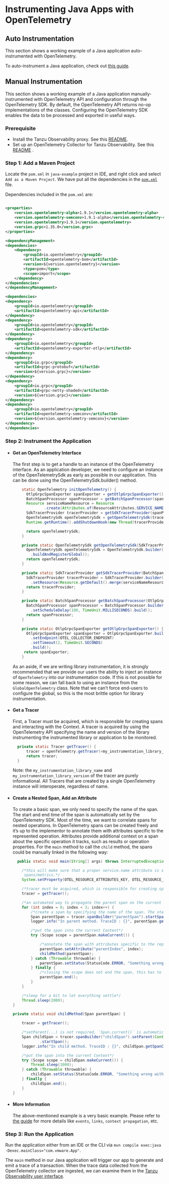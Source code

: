 # Instrumenting Java Apps with OpenTelemetry

## Auto Instrumentation

This section shows a working example of a Java application auto-instrumented with OpenTelemetry.

To auto-instrument a Java application, check
out [this guide](https://tanzu.vmware.com/content/blog/getting-started-opentelemetry-vmware-tanzu-observability#devops).

## Manual Instrumentation

This section shows a working example of a Java application manually-instrumented with OpenTelemetry API and
configuration through the OpenTelemetry SDK. By default, the OpenTelemetry API returns no-op implementations of the
classes. Configuring the OpenTelemetry SDK enables the data to be processed and exported in useful ways.

### Prerequisite

* Install the Tanzu Observability proxy. See
  this [README](https://github.com/wavefrontHQ/opentelemetry-examples/blob/master/README.md#install-wavefront-proxy).
* Set up an OpenTelemetry Collector for Tanzu Observability. See
  this [README](https://github.com/wavefrontHQ/opentelemetry-examples/blob/master/README.md#install-the-opentelemetry-collector)
  .

### Step 1: Add a Maven Project

Locate the ```pom.xml``` in ```java-example``` project in IDE, and right click and select ```Add as a Maven Project```.
We have put all the dependencies in
the [```pom.xml```](https://github.com/wavefrontHQ/opentelemetry-examples/blob/master/java-example/pom.xml)
file.

Dependencies included in the ```pom.xml``` are:

```xml

<properties>
    <version.opentelemetry-alpha>1.9.1</version.opentelemetry-alpha>
    <version.opentelemetry-semconv>1.9.1-alpha</version.opentelemetry-semconv>
    <version.opentelemetry>1.9.1</version.opentelemetry>
    <version.grpc>1.35.0</version.grpc>
</properties>

<dependencyManagement>
<dependencies>
    <dependency>
        <groupId>io.opentelemetry</groupId>
        <artifactId>opentelemetry-bom</artifactId>
        <version>${version.opentelemetry}</version>
        <type>pom</type>
        <scope>import</scope>
    </dependency>
</dependencies>
</dependencyManagement>

<dependencies>
<dependency>
    <groupId>io.opentelemetry</groupId>
    <artifactId>opentelemetry-api</artifactId>
</dependency>
<dependency>
    <groupId>io.opentelemetry</groupId>
    <artifactId>opentelemetry-sdk</artifactId>
</dependency>
<dependency>
    <groupId>io.opentelemetry</groupId>
    <artifactId>opentelemetry-exporter-otlp</artifactId>
</dependency>
<dependency>
    <groupId>io.grpc</groupId>
    <artifactId>grpc-protobuf</artifactId>
    <version>${version.grpc}</version>
</dependency>
<dependency>
    <groupId>io.grpc</groupId>
    <artifactId>grpc-netty-shaded</artifactId>
    <version>${version.grpc}</version>
</dependency>
<dependency>
    <groupId>io.opentelemetry</groupId>
    <artifactId>opentelemetry-semconv</artifactId>
    <version>${version.opentelemetry-semconv}</version>
</dependency>
</dependencies>
```

### Step 2: Instrument the Application

* #### Get an OpenTelemetry Interface
  The first step is to get a handle to an instance of the OpenTelemetry interface. As an application developer, we need
  to configure an instance of the OpenTelemetrySdk as early as possible in our application. This can be done using the
  OpenTelemetrySdk.builder() method.

  ```java
      static OpenTelemetry initOpenTelemetry() {
        OtlpGrpcSpanExporter spanExporter = getOtlpGrpcSpanExporter();
        BatchSpanProcessor spanProcessor = getBatchSpanProcessor(spanExporter);
        Resource serviceNameResource = Resource
                .create(Attributes.of(ResourceAttributes.SERVICE_NAME, SERVICE_NAME));
        SdkTracerProvider tracerProvider = getSdkTracerProvider(spanProcessor, serviceNameResource);
        OpenTelemetrySdk openTelemetrySdk = getOpenTelemetrySdk(tracerProvider);
        Runtime.getRuntime().addShutdownHook(new Thread(tracerProvider::shutdown));

        return openTelemetrySdk;
      }

      private static OpenTelemetrySdk getOpenTelemetrySdk(SdkTracerProvider tracerProvider) {
        OpenTelemetrySdk openTelemetrySdk = OpenTelemetrySdk.builder().setTracerProvider(tracerProvider)
          .buildAndRegisterGlobal();
        return openTelemetrySdk;
      }

      private static SdkTracerProvider getSdkTracerProvider(BatchSpanProcessor spanProcessor, Resource serviceNameResource) {
        SdkTracerProvider tracerProvider = SdkTracerProvider.builder().addSpanProcessor(spanProcessor)
          .setResource(Resource.getDefault().merge(serviceNameResource)).build();
        return tracerProvider;
      }

      private static BatchSpanProcessor getBatchSpanProcessor(OtlpGrpcSpanExporter spanExporter) {
        BatchSpanProcessor spanProcessor = BatchSpanProcessor.builder(spanExporter)
          .setScheduleDelay(100, TimeUnit.MILLISECONDS).build();
        return spanProcessor;
      }

      private static OtlpGrpcSpanExporter getOtlpGrpcSpanExporter() {
        OtlpGrpcSpanExporter spanExporter = OtlpGrpcSpanExporter.builder()
          .setEndpoint(OTEL_COLLECTOR_ENDPOINT)
          .setTimeout(2, TimeUnit.SECONDS)
          .build();
       return spanExporter;
      }
  ```
  As an aside, if we are writing library instrumentation, it is strongly recommended that we provide our users the
  ability to inject an instance of ```OpenTelemetry``` into our instrumentation code. If this is not possible for some
  reason, we can fall back to using an instance from the ```GlobalOpenTelemetry``` class. Note that we can’t force
  end-users to configure the global, so this is the most brittle option for library instrumentation.

* #### Get a Tracer
  First, a Tracer must be acquired, which is responsible for creating spans and interacting with the Context. A tracer
  is acquired by using the OpenTelemetry API specifying the name and version of the library instrumenting the
  instrumented library or application to be monitored.
  ```java
    private static Tracer getTracer() {
        tracer = openTelemetry.getTracer(<my_instrumentation_library_name>, <my_instrumentation_library_version>);         
        return tracer;
    }
  ```
  Note: the ```my_instrumentation_library_name``` and ```my_instrumentation_library_version``` of the tracer are purely
  informational. All Tracers that are created by a single OpenTelemetry instance will interoperate, regardless of name.

* #### Create a Nested Span, Add an Attribute
  To create a basic span, we only need to specify the name of the span. The start and end time of the span is
  automatically set by the OpenTelemetry SDK. Most of the time, we want to correlate spans for nested operations. In
  OpenTelemetry spans can be created freely and it’s up to the implementor to annotate them with attributes specific to
  the represented operation. Attributes provide additional context on a span about the specific operation it tracks,
  such as results or operation properties. For the ```main``` method to call the ```child``` method, the spans could be
  manually linked in the following way:
    ```java
      public static void main(String[] args) throws InterruptedException {

        /*this will make sure that a proper service.name attribute is set on all the
         spans/metrics.*/
        System.setProperty(OTEL_RESOURCE_ATTRIBUTES_KEY, OTEL_RESOURCE_ATTRIBUTES_VALUE);

        /*tracer must be acquired, which is responsible for creating spans and interacting with the Context*/
        tracer = getTracer();

        /*an automated way to propagate the parent span on the current thread*/
        for (int index = 0; index < 3; index++) {
            /*create a span by specifying the name of the span. The start and end time of the span is automatically set by the OpenTelemetry SDK*/
            Span parentSpan = tracer.spanBuilder("parentSpan").startSpan();
            logger.info("In parent method. TraceID : {}", parentSpan.getSpanContext().getTraceIdAsHexString());

            /*put the span into the current Context*/
            try (Scope scope = parentSpan.makeCurrent()) {

                /*annotate the span with attributes specific to the represented operation, to provide additional context*/
                parentSpan.setAttribute("parentIndex", index);
                childMethod(parentSpan);
            } catch (Throwable throwable) {
                parentSpan.setStatus(StatusCode.ERROR, "Something wrong with the parent span");
            } finally {
                /*closing the scope does not end the span, this has to be done manually*/
                parentSpan.end();
            }
        }

        /*sleep for a bit to let everything settle*/
        Thread.sleep(2000);
    }

    private static void childMethod(Span parentSpan) {

        tracer = getTracer();

        /*setParent(...) is not required, `Span.current()` is automatically added as the parent*/
        Span childSpan = tracer.spanBuilder("childSpan").setParent(Context.current().with(parentSpan))
                .startSpan();
        logger.info("In child method. TraceID : {}", childSpan.getSpanContext().getTraceIdAsHexString());

        /*put the span into the current Context*/
        try (Scope scope = childSpan.makeCurrent()) {
            Thread.sleep(1000);
        } catch (Throwable throwable) {
            childSpan.setStatus(StatusCode.ERROR, "Something wrong with the child span");
        } finally {
            childSpan.end();
        }
    }
    ```
* #### More Information
  The above-mentioned example is a very basic example. Please refer
  to [the guide](https://opentelemetry.io/docs/instrumentation/java/manual_instrumentation/) for more details
  like ```events```, ```links```, ```context propagation```, etc.

### Step 3: Run the Application

Run the application either from an IDE or the CLI via `mvn compile exec:java -Dexec.mainClass="com.vmware.App"`.

The ```main``` method in our Java application will trigger our app to generate and emit a trace of a transaction. When
the trace data collected from the OpenTelemetry collector are ingested, we can examine them in
the [Tanzu Observability user interface](https://docs.wavefront.com/tracing_ui_overview.html).
  
